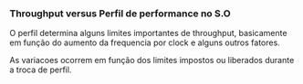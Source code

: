 ### Throughput versus Perfil de performance no S.O

O perfil determina alguns limites importantes de throughput, basicamente
em função do aumento da frequencia por clock e alguns outros fatores. 

As variacoes ocorrem em função dos limites impostos ou liberados durante a troca de perfil. 
